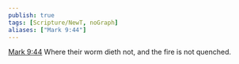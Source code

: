 ```yaml
---
publish: true
tags: [Scripture/NewT, noGraph]
aliases: ["Mark 9:44"]
---
```

[Mark 9:44](https://churchofjesuschrist.org/study/scriptures/nt/mark/9?lang=eng&id=p44#p44) Where their worm dieth not, and the fire is not quenched.
